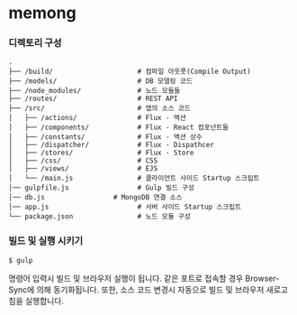 # memong

### 디렉토리 구성

```
.
├── /build/                     # 컴파일 아웃풋(Compile Output)
├── /models/                    # DB 모델링 코드 
├── /node_modules/              # 노드 모듈들
├── /routes/                    # REST API 
├── /src/                       # 앱의 소스 코드
│   ├── /actions/               # Flux - 액션
│   ├── /components/            # Flux - React 컴포넌트들
│   ├── /constants/             # Flux - 액션 상수
│   ├── /dispatcher/            # Flux - Dispathcer
│   ├── /stores/                # Flux - Store
│   ├── /css/                   # CSS
│   ├── /views/                 # EJS
│   └── /main.js                # 클라이언트 사이드 Startup 스크립트
│── gulpfile.js                 # Gulp 빌드 구성
│── db.js                 # MongoDB 연결 소스
│── app.js                      # 서버 사이드 Startup 스크립트
└── package.json                # 노드 모듈 구성
```

### 빌드 및 실행 시키기

```shell
$ gulp                          
```

명령어 입력시 빌드 및 브라우저 실행이 됩니다. 같은 포트로 접속할 경우 Browser-Sync에 의해 동기화됩니다. 또한, 소스 코드 변경시 자동으로 빌드 및 브라우저 새로고침을 실행합니다.
